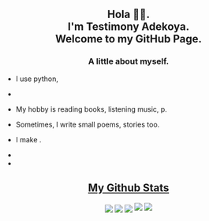 <h2 align="center">
    Hola 🖐🏿. 
    <br>
    I'm Testimony Adekoya. 
    <br>
    Welcome to my GitHub Page.
</h2>

<h3 align="center">A little about myself.</h3>
<p align="center">
 
 - I use python,  
 
 - 
 
 - My hobby is reading books, listening music, p.

 - Sometimes, I write small poems, stories too.

 - I make .
 
 - 

 - 

</p>

<h2 align="center"><u>My Github Stats</u></h2>
<p align="center">
<img align="center" src="https://github-readme-stats.vercel.app/api/top-langs/?username=dev-tyta&layout=compact&bg_color=0,73FA79,73FDFF,7A81FF&theme=graywhite&langs_count=10">
<img align="center" src="https://github-readme-stats.vercel.app/api?username=dev-tyta&count_private=true&show_icons=trueline_height=21&bg_color=0,EC6C6C,FFD479,FFFC79,73FA79&theme=graywhite">	
<img align="center" src="https://github-readme-streak-stats.herokuapp.com/?user=dev-tyta&theme=dracula">
<img src="https://metrics.lecoq.io/dev-tyta?template=classic&achievements=1&achievements.threshold=C&achievements.secrets=true&achievements.display=compact&achievements.limit=0&config.timezone=Asia%2FDhaka">	
<img src="https://github-profile-trophy.vercel.app/?username=dev-tyta&theme=onedark&title=MultiLanguage,Stars,Commit,Followers,Repo,PR">
</p>
